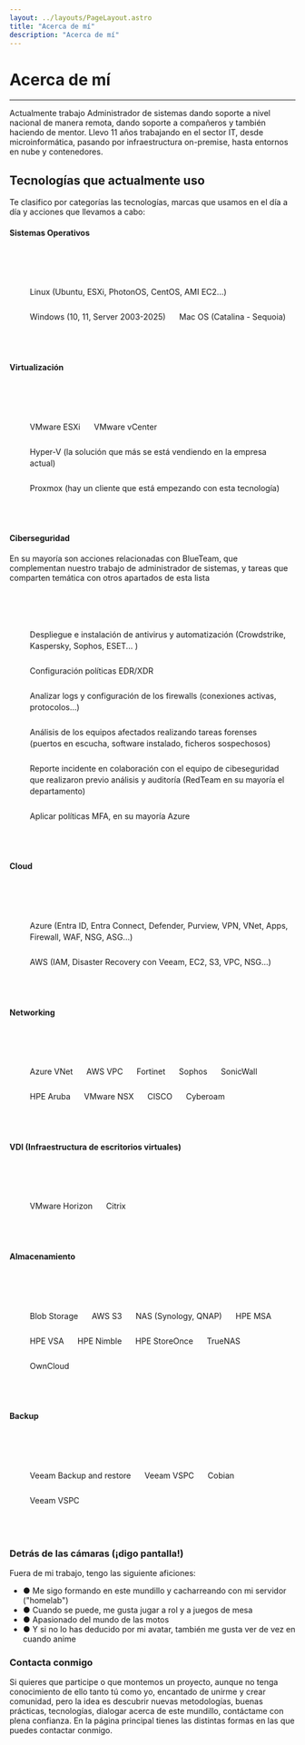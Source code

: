 ```yaml
---
layout: ../layouts/PageLayout.astro
title: "Acerca de mí"
description: "Acerca de mí"
---
```


# Acerca de mí

---

Actualmente trabajo Administrador de sistemas dando soporte a nivel nacional de manera remota, dando soporte a compañeros y también haciendo de mentor. Llevo 11 años trabajando en el sector IT, desde microinformática, pasando por infraestructura on-premise, hasta entornos en nube y contenedores.

## Tecnologías que actualmente uso

Te clasifico por categorías las tecnologías, marcas que usamos en el día a día y acciones que llevamos a cabo:


####     <b>Sistemas Operativos</b>
<section id="Sistemas Operativos">
          <ul class="pill-list">
              <li>Linux (Ubuntu, ESXi, PhotonOS, CentOS, AMI EC2...)</li>
              <li>Windows (10, 11, Server 2003-2025)</li>
              <li>Mac OS (Catalina - Sequoia)</li>
          </ul>
        </section>


####     <b>Virtualización</b>
<section id="Virtualización">
          <ul class="pill-list">
              <li>VMware ESXi</li>
              <li>VMware vCenter</li>
              <li>Hyper-V (la solución que más se está vendiendo en la empresa actual)</li>
              <li>Proxmox (hay un cliente que está empezando con esta tecnología)</li>
          </ul>
        </section>



####     <b>Ciberseguridad</b>

En su mayoría son acciones relacionadas con BlueTeam, que complementan nuestro trabajo de administrador de sistemas, y tareas que comparten temática con otros apartados de esta lista<section id="Ciberseguridad">
          <ul class="pill-list">
              <li>Despliegue e instalación de antivirus y automatización (Crowdstrike, Kaspersky, Sophos, ESET... )</li>
              <li>Configuración políticas EDR/XDR</li>
              <li>Analizar logs y configuración de los firewalls (conexiones activas, protocolos...)</li>
              <li>Análisis de los equipos afectados realizando tareas forenses (puertos en escucha, software instalado, ficheros sospechosos)</li>
              <li>Reporte incidente en colaboración con el equipo de cibeseguridad que realizaron previo análisis y auditoría (RedTeam en su mayoría el departamento)</li>
              <li>Aplicar políticas MFA, en su mayoría Azure</li>
          </ul>
        </section>


####     <b>Cloud</b>
<section id="Cloud">
          <ul class="pill-list">
              <li>Azure (Entra ID, Entra Connect, Defender, Purview, VPN, VNet, Apps, Firewall, WAF, NSG, ASG...)</li>
              <li>AWS (IAM, Disaster Recovery con Veeam, EC2, S3, VPC, NSG...)</li>
          </ul>
        </section>


####     <b>Networking</b>
<section id="Networking">
          <ul class="pill-list">
              <li>Azure VNet</li> 
              <li>AWS VPC</li>
              <li>Fortinet</li>
              <li>Sophos</li>
              <li>SonicWall</li>
              <li>HPE Aruba</li>
              <li>VMware NSX</li>
              <li>CISCO</li>
              <li>Cyberoam</li>
          </ul>
        </section>


####     <b>VDI (Infraestructura de escritorios virtuales)</b>
<section id="VDI">
          <ul class="pill-list">
              <li>VMware Horizon</li>
              <li>Citrix</li>
          </ul>
        </section>


####     <b>Almacenamiento</b>
<section id="Almacenamiento">
          <ul class="pill-list">
              <li>Blob Storage</li>
              <li>AWS S3</li> 
              <li>NAS (Synology, QNAP)</li> 
              <li>HPE MSA</li>
              <li>HPE VSA</li>
              <li>HPE Nimble</li>
              <li>HPE StoreOnce</li>
              <li>TrueNAS</li>
              <li>OwnCloud</li>
          </ul>
        </section>


####     <b>Backup</b>
<section id="Backup">
          <ul class="pill-list">
              <li>Veeam Backup and restore</li>
              <li>Veeam VSPC</li>
              <li>Cobian</li>
              <li>Veeam VSPC</li>
          </ul>
        </section>



### Detrás de las cámaras (¡digo pantalla!)

Fuera de mi trabajo, tengo las siguiente aficiones:
          <ul>
            <li>● Me sigo formando en este mundillo y cacharreando con mi servidor ("homelab")</li>
            <li>● Cuando se puede, me gusta  jugar a rol y a juegos de mesa</li>
            <li>● Apasionado del mundo de las motos</li>
            <li>● Y si no lo has deducido por mi avatar, también me gusta ver de vez en cuando anime</li>
          </ul>



### Contacta conmigo

Si quieres que participe o que montemos un proyecto, aunque no tenga conocimiento de ello tanto tú como yo, encantado de unirme y crear comunidad, pero la idea es descubrir nuevas metodologías, buenas prácticas, tecnologías, dialogar acerca de este mundillo, contáctame con plena confianza.
En la página principal tienes las distintas formas en las que puedes contactar conmigo.

  <style>
    .card {
      padding: 1rem;
      background: var(--color-card);
      border-radius: 8px;
      box-shadow: 0 2px 8px rgba(var(--color-border), 0.33);
      text-decoration: none;
      color: inherit;
      transition: transform 0.2s ease;
    }
    .card:hover {
      transform: translateY(-3px);
    }
    .card h3 {
      margin: 0;
    }
    .card:hover h3 {
      color: var(--color-link);
    }
    .card p {
      margin: 0.5rem 0 0;
    }

    .finds-box {
        padding: 1em;
    }

    .posts-grid {
        display: grid;
        grid-template-columns: repeat(auto-fit, minmax(240px, 1fr));
        gap: 1rem;
        margin: 2rem 0;
    }

    /* ===== Hero Section ===== */
    #hero {
      padding-bottom: 1.5rem; 
      padding-top: 2rem; 
    }
    #hero .subtitle {
      margin: 0.5rem; 
      font-size: var(--step-1);
      line-height: 1.25rem; 
    }
    #hero-title {
      display: flex; 
      gap: 1rem; 
      align-items: center;  
    }
    #hero h1 {
      display: inline-block; 
      margin: 0; 
      font-size: var(--step-4);
      line-height: 2.25rem; 
      font-weight: 700; 

    }
    #hero img {
      border-radius: 9999px; 
      border: 4px solid var(--color-button-border); 
      width: 8rem; 
      height: 8rem;
    }

    #hero p {
      margin-top: 1rem;
      margin-bottom: 1rem; 
    }
    
    #action-links {
        display: flex; 
        margin: 0.25rem; 
        flex-wrap: wrap; 
        list-style-type: none
    }

    #action-links li a {
      display: block; 
      padding: 0.25rem; 
      margin-right: 0.5rem; 
      font-weight: 700; 
      border-color: var(--color-border);
    }

    .pill-list {
      display: flex; 
      margin-top: 2rem; 
      flex-wrap: wrap; 
      list-style-type: none
    }

    .pill-list li {
      padding: 0.25rem; 
      margin: 0.5rem; 
      border-radius: 0.25rem; 
      border: 1px solid var(--color-button-border); 
      font-size: var(--step--1);
      line-height: 1.25rem;
    }

    /* ===== Featured & Recent Posts Sections ===== */
   section {
      padding-bottom: 1.5rem; 
      padding-top: 1.5rem; 
    }

    section h2 {
      font-size: var(--step-2);
      line-height: 1rem; 
      font-weight: 600; 
      letter-spacing: 0.025em; 
    }
    .all-posts-btn-wrapper { 
      text-align: center; 
    }
  </style>